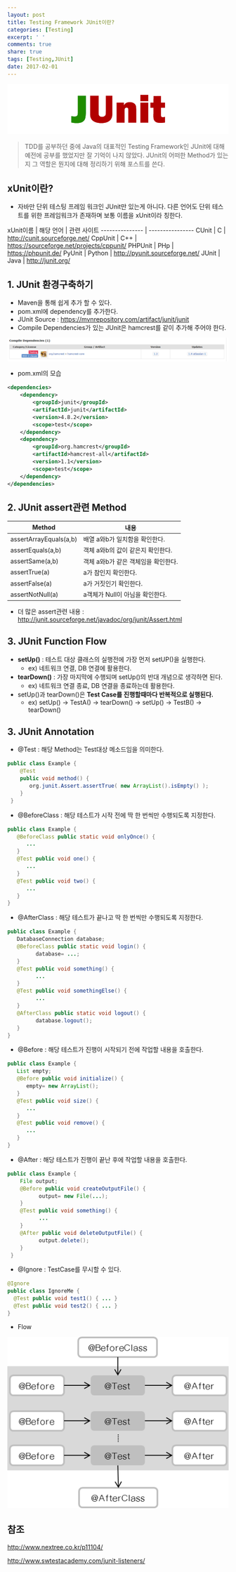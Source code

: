 ```yaml
---
layout: post
title: Testing Framework JUnit이란?
categories: [Testing]
excerpt: ' '
comments: true
share: true
tags: [Testing,JUnit]
date: 2017-02-01
---
```


![No Image](/assets/posts/20170201/JUnit.PNG)

> TDD를 공부하던 중에 Java의 대표적인 Testing Framework인 JUnit에 대해 예전에 공부를 했었지만 잘 기억이 나지 않았다. JUnit의 어떠한 Method가 있는지 그 역할은 뭔지에 대해 정리하기 위해 포스트를 쓴다.

## xUnit이란?
- 자바만 단위 테스팅 프레임 워크인 JUnit만 있는게 아니다. 다른 언어도 단위 테스트를 위한 프레임워크가 존재하며 보통 이름을 xUnit이라 칭한다.

xUnit이름 | 해당 언어 | 관련 사이트
--------------- | ----------------
CUnit | C | <http://cunit.sourceforge.net/>
CppUnit | C++ | <https://sourceforge.net/projects/cppunit/>
PHPUnit | PHp | <https://phpunit.de/>
PyUnit | Python | <http://pyunit.sourceforge.net/>
JUnit | Java | <http://junit.org/>

## 1. JUnit 환경구축하기
- Maven을 통해 쉽게 추가 할 수 있다.
- pom.xml에 dependency를 추가한다.
- JUnit Source : <https://mvnrepository.com/artifact/junit/junit>
- Compile Dependencies가 있는 JUnit은 hamcrest를 같이 추가해 주어야 한다.

![No Image](/assets/posts/20170201/1.PNG)

- pom.xml의 모습

```xml
<dependencies>
    <dependency>
        <groupId>junit</groupId>
        <artifactId>junit</artifactId>
        <version>4.8.2</version>
        <scope>test</scope>
    </dependency>
    <dependency>
        <groupId>org.hamcrest</groupId>
        <artifactId>hamcrest-all</artifactId>
        <version>1.1</version>
        <scope>test</scope>
    </dependency>
</dependencies>
```

## 2. JUnit assert관련 Method

Method | 내용
-------- | --------
assertArrayEquals(a,b) | 배열 a와b가 일치함을 확인한다.
assertEquals(a,b) | 객체 a와b의 값이 같은지 확인한다.
assertSame(a,b) | 객체 a와b가 같은 객체임을 확인한다.
assertTrue(a) | a가 참인지 확인한다.
assertFalse(a) | a가 거짓인기 확인한다.
assertNotNull(a) | a객체가 Null이 아님을 확인한다.

- 더 많은 assert관련 내용 : <http://junit.sourceforge.net/javadoc/org/junit/Assert.html>

## 3. JUnit Function Flow
- **setUp()** : 테스트 대상 클래스의 실행전에 가장 먼저 setUP()을 실행한다.
  - ex) 네트워크 연결, DB 연결에 활용한다.
- **tearDown()** : 가장 마지막에 수행되며 setUp()의 반대 개념으로 생각하면 된다.
  - ex) 네트워크 연결 종료, DB 연결을 종료하는데 활용한다.
- setUp()과 tearDown()은 **Test Case를 진행할때마다 반복적으로 실행된다.**
  - ex) setUp() -> TestA() -> tearDown() -> setUp() -> TestB() -> tearDown()

## 3. JUnit Annotation

- @Test : 해당 Method는 Test대상 메소드임을 의미한다.

```java
public class Example {
    @Test
    public void method() {
       org.junit.Assert.assertTrue( new ArrayList().isEmpty() );
    }
 }
```

- @BeforeClass : 해당 테스트가 시작 전에 딱 한 번씩만 수행되도록 지정한다.

```java
public class Example {
   @BeforeClass public static void onlyOnce() {
      ...
   }
   @Test public void one() {
      ...
   }
   @Test public void two() {
      ...
   }
}
```

- @AfterClass : 해당 테스트가 끝나고 딱 한 번씩만 수행되도록 지정한다.

```java
public class Example {
   DatabaseConnection database;
   @BeforeClass public static void login() {
         database= ...;
   }
   @Test public void something() {
         ...
   }
   @Test public void somethingElse() {
         ...
   }
   @AfterClass public static void logout() {
         database.logout();
   }
}
```

- @Before : 해당 테스트가 진행이 시작되기 전에 작업할 내용을 호출한다.

```java
public class Example {
   List empty;
   @Before public void initialize() {
      empty= new ArrayList();
   }
   @Test public void size() {
      ...
   }
   @Test public void remove() {
      ...
   }
}
```

- @After : 해당 테스트가 진행이 끝난 후에 작업할 내용을 호출한다.

```java
public class Example {
    File output;
    @Before public void createOutputFile() {
          output= new File(...);
    }
    @Test public void something() {
          ...
    }
    @After public void deleteOutputFile() {
          output.delete();
    }
 }
```

- @Ignore : TestCase를 무시할 수 있다.

```java
@Ignore
public class IgnoreMe {
  @Test public void test1() { ... }
  @Test public void test2() { ... }
}
```

- Flow

![No Image](/assets/posts/20170201/2.png)


## 참조

<http://www.nextree.co.kr/p11104/>

<http://www.swtestacademy.com/junit-listeners/>
